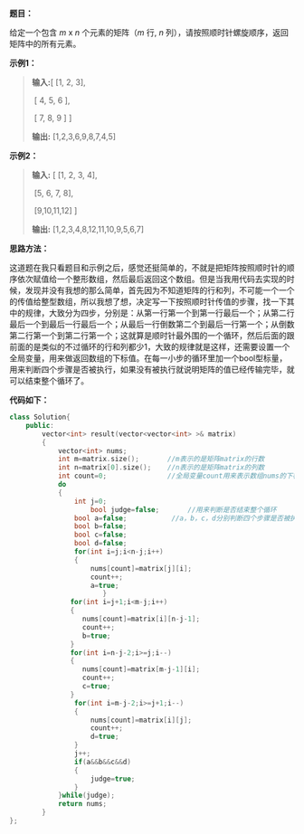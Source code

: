 **题目：**

给定一个包含 *m* x *n* 个元素的矩阵（*m* 行, *n* 列），请按照顺时针螺旋顺序，返回矩阵中的所有元素。

**示例1：**

> **输入:**[  [1, 2, 3],  
>
> ​           [ 4, 5, 6 ],
>
> ​           [ 7, 8, 9 ] ]
>
> **输出:** [1,2,3,6,9,8,7,4,5]

**示例2：**

> **输入:** [  [1, 2, 3, 4],
>
> ​             [5, 6, 7, 8],
>
> ​             [9,10,11,12] ]
>
> **输出:** [1,2,3,4,8,12,11,10,9,5,6,7]

**思路方法：**

这道题在我只看题目和示例之后，感觉还挺简单的，不就是把矩阵按照顺时针的顺序依次赋值给一个整形数组，然后最后返回这个数组。但是当我用代码去实现的时候，发现并没有我想的那么简单，首先因为不知道矩阵的行和列，不可能一个一个的传值给整型数组，所以我想了想，决定写一下按照顺时针传值的步骤，找一下其中的规律，大致分为四步，分别是：从第一行第一个到第一行最后一个；从第二行最后一个到最后一行最后一个；从最后一行倒数第二个到最后一行第一个；从倒数第二行第一个到第二行第一个；这就算是顺时针最外围的一个循环，然后后面的跟前面的是类似的不过循环的行和列都少1，大致的规律就是这样，还需要设置一个全局变量，用来做返回数组的下标值。在每一小步的循环里加一个bool型标量，用来判断四个步骤是否被执行，如果没有被执行就说明矩阵的值已经传输完毕，就可以结束整个循环了。

**代码如下：**

```cpp
class Solution{
	public:
		vector<int> result(vector<vector<int> >& matrix)
		{
			vector<int> nums;
			int m=matrix.size();       //m表示的是矩阵matrix的行数
			int n=matrix[0].size();    //n表示的是矩阵matrix的列数
			int count=0;               //全局变量count用来表示数组nums的下标值
			do 
		    {
			    int j=0;
		            bool judge=false;       //用来判断是否结束整个循环
			    bool a=false;           //a，b，c，d分别判断四个步骤是否被执行
			    bool b=false;
			    bool c=false;
			    bool d=false;
			    for(int i=j;i<n-j;i++)
			    {
				    nums[count]=matrix[j][i];
				    count++;
				    a=true;
	                   }
			   for(int i=j+1;i<m-j;i++)
			   {
				  nums[count]=matrix[i][n-j-1];
				  count++;
				  b=true;
			   }
			   for(int i=n-j-2;i>=j;i--)
			   {
				  nums[count]=matrix[m-j-1][i];
			  	  count++;
			  	  c=true;
			   }
			   	for(int i=m-j-2;i>=j+1;i--)
			    {
				    nums[count]=matrix[i][j];
				    count++;
				    d=true;
			    }
			    j++;
			    if(a&&b&&c&&d)
			    {
			    	judge=true;
				}
		    }while(judge);
		    return nums;
		}
};
```

![点击并拖拽以移动](data:image/gif;base64,R0lGODlhAQABAPABAP///wAAACH5BAEKAAAALAAAAAABAAEAAAICRAEAOw==)